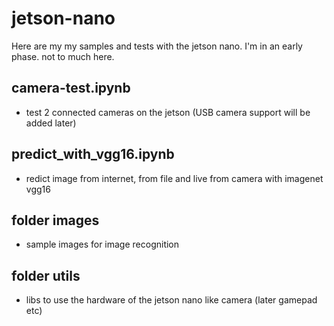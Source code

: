 # jetson-nano
Here are my my samples and tests with the jetson nano. 
I'm in an early phase. not to much here.

## camera-test.ipynb
* test 2 connected cameras on the jetson (USB camera support will be added later)

## predict_with_vgg16.ipynb
* redict image from internet, from file and live from camera with imagenet vgg16

## folder images
* sample images for image recognition

## folder utils
* libs to use the hardware of the jetson nano like camera (later gamepad etc)
